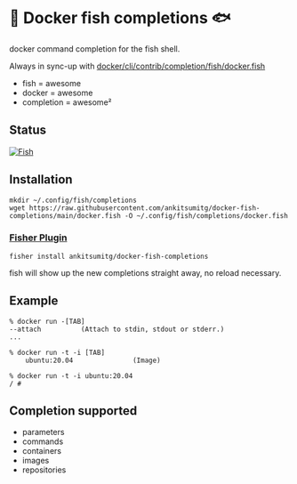 🐳 Docker fish completions 🐟
==============================

docker command completion for the fish shell.

Always in sync-up with [docker/cli/contrib/completion/fish/docker.fish](https://github.com/docker/cli/blob/master/contrib/completion/fish/docker.fish)

- fish = awesome
- docker = awesome
- completion = awesome²

Status
-------
<a href="https://github.com/ankitsumitg"><img src="https://img.shields.io/github/workflow/status/ankitsumitg/docker-fish-completions/pull-fish-competions-from-docker?logo=github&style=for-the-badge" alt="Fish"></a>


Installation
------------
    mkdir ~/.config/fish/completions
    wget https://raw.githubusercontent.com/ankitsumitg/docker-fish-completions/main/docker.fish -O ~/.config/fish/completions/docker.fish

### [Fisher Plugin](https://github.com/jorgebucaran/fisher)

    fisher install ankitsumitg/docker-fish-completions

fish will show up the new completions straight away, no reload necessary.
    
Example
-------
    % docker run -[TAB]
    --attach          (Attach to stdin, stdout or stderr.)
    ...

    % docker run -t -i [TAB]
        ubuntu:20.04               (Image)

    % docker run -t -i ubuntu:20.04
    / #

Completion supported
--------------------
- parameters
- commands
- containers
- images
- repositories
